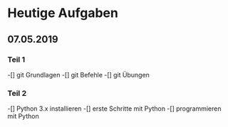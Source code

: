 # Heutige Aufgaben
## 07.05.2019

### Teil 1
-[] git Grundlagen
-[] git Befehle
-[] git Übungen

### Teil 2
-[] Python 3.x installieren
-[] erste Schritte mit Python
-[] programmieren mit Python
